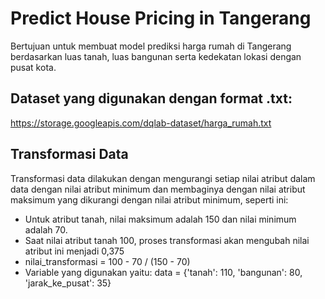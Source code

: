 # Predict House Pricing in Tangerang
Bertujuan untuk membuat model prediksi harga rumah di Tangerang berdasarkan luas tanah, luas bangunan serta kedekatan lokasi dengan pusat kota.

## Dataset yang digunakan dengan format .txt:

https://storage.googleapis.com/dqlab-dataset/harga_rumah.txt

## Transformasi Data

Transformasi data dilakukan dengan mengurangi setiap nilai atribut dalam data dengan nilai atribut minimum dan membaginya dengan nilai atribut maksimum yang dikurangi dengan nilai atribut minimum, seperti ini:

- Untuk atribut tanah, nilai maksimum adalah 150 dan nilai minimum adalah 70.
- Saat nilai atribut tanah 100, proses transformasi akan mengubah nilai atribut ini menjadi 0,375
- nilai_transformasi = 100 - 70 / (150 - 70) 
- Variable yang digunakan yaitu:
data = {'tanah': 110, 'bangunan': 80, 'jarak_ke_pusat': 35}
 
